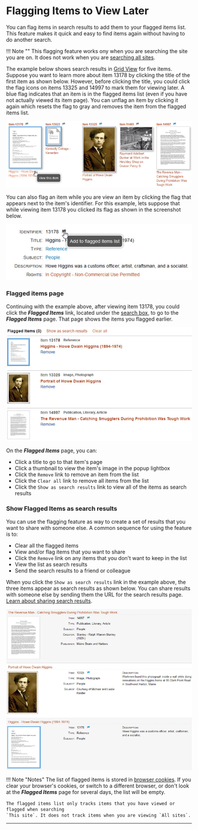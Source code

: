# Flagging Items to View Later

You can flag items in search results to add them to your flagged items list. This feature
makes it quick and easy to find items again without having to do another search.

!!! Note ""
    This flagging feature works ony when you are searching the site you are on.  It does not work when
    you are [searching all sites](/user/how-to-search/#search-one-site-or-all-sites).

The example below shows search results in [Grid View](/user/viewing-search-results/#grid-view)
for five items. Suppose you want to learn more about item 13178 by clicking the title of the first item as shown below.
However, before clicking the title, you could click the flag icons on items 13325 and 14997 to mark
them for viewing later. A blue flag indicates that an item is in the flagged items list
(even if you have not actually viewed its item page). You can unflag an item by clicking it again
which resets the flag to gray and removes the item from the flagged items list.

![Thumbnails showing recently-viewed flags](recently-viewed-1.jpg)

You can also flag an item while you are view an item by clicking the flag that appears next to the item's identifier. For this example, lets suppose that while viewing item 13178 you clicked its flag as shown in the screenshot below.

![Flag an item](recently-viewed-4.jpg)

### Flagged items page

Continuing with the example above, after viewing item 13178, you could click
the **_Flagged Items_** link, located under the [search box](/user/how-to-search/#search-using-keywords), 
to go to the **_Flagged Items_** page. That page shows the items you flagged earlier.

![Thumbnails showing recently-viewed flags](recently-viewed-2.jpg)

On the **_Flagged Items_** page, you can:

-   Click a title to go to that item's page
-   Click a thumbnail to view the item's image in the popup lightbox 
-   Click the `Remove` link to remove an item from the list
-   Click the `Clear all` link to remove all items from the list
-   Click the `Show as search results` link to view all of the items as search results

### Show Flagged Items as search results

You can use the flagging feature as way to create a set of results that you want to share with someone else.
A common sequence for using the feature is to:

-   Clear all the flagged items
-   View and/or flag items that you want to share
-   Click the `Remove` link on any items that you don't want to keep in the list
-   View the list as search results
-   Send the search results to a friend or colleague

When you click the `Show as search results` link in the example above,
the three items appear as search results as shown below.
You can share results with someone else by sending them the URL for the search results page. 
[Learn about sharing search results](/user/sharing-search-results).

![Thumbnails showing recently-viewed flags](recently-viewed-3.jpg)

!!! Note "Notes"
    The list of flagged items is stored in [browser cookies](https://en.wikipedia.org/wiki/HTTP_cookie).
    If you clear your browser's cookies, or switch to a different browser, or don't
    look at the **_Flagged Items_** page for several days, the list will be empty.

    The flagged items list only tracks items that you have viewed or flagged when searching
    `This site`. It does not track items when you are viewing `All sites`.

---